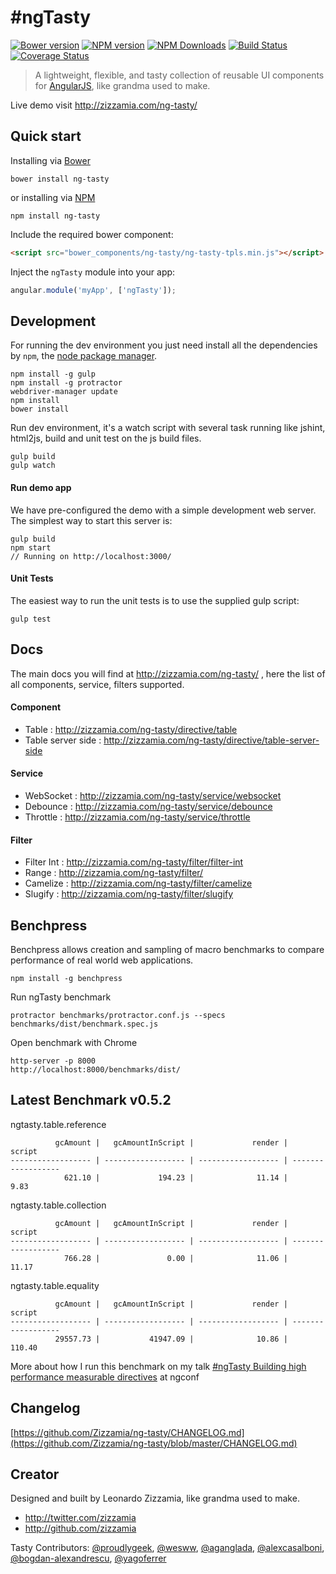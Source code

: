 # #ngTasty 
[![Bower version](https://badge.fury.io/bo/ng-tasty.svg)](https://github.com/Zizzamia/bower-ng-tasty) [![NPM version](https://badge.fury.io/js/ng-tasty.svg)](https://www.npmjs.org/package/ng-tasty) [![NPM Downloads](http://img.shields.io/npm/dm/ng-tasty.svg)](https://www.npmjs.org/package/ng-tasty) [![Build Status](https://secure.travis-ci.org/Zizzamia/ng-tasty.svg)](https://travis-ci.org/Zizzamia/ng-tasty) [![Coverage Status](https://coveralls.io/repos/Zizzamia/ng-tasty/badge.svg?branch=master)](https://coveralls.io/r/Zizzamia/ng-tasty?branch=master)
> A lightweight, flexible, and tasty collection of reusable UI components for [AngularJS](https://angularjs.org/), like grandma used to make.

Live demo visit http://zizzamia.com/ng-tasty/

## Quick start

Installing via [Bower](bower)
```
bower install ng-tasty
```
or installing via [NPM](npm)
```
npm install ng-tasty
```

Include the required bower component:
``` html
<script src="bower_components/ng-tasty/ng-tasty-tpls.min.js"></script>
```

Inject the `ngTasty` module into your app:
``` JavaScript
angular.module('myApp', ['ngTasty']);
```


## Development
For running the dev environment you just need install
all the dependencies by `npm`, the [node package manager][npm-site]. 

```
npm install -g gulp
npm install -g protractor
webdriver-manager update
npm install
bower install
```

Run dev environment, it's a watch script with several task running
like jshint, html2js, build and unit test on the js build files.
```
gulp build
gulp watch
```

#### Run demo app

We have pre-configured the demo with a simple development web server.  
The simplest way to start this server is:

```
gulp build
npm start
// Running on http://localhost:3000/
```

#### Unit Tests

The easiest way to run the unit tests is to use the supplied gulp script:

```
gulp test
```

## Docs

The main docs you will find at http://zizzamia.com/ng-tasty/ , here the list of all components, service,
filters supported.

#### Component

- Table : http://zizzamia.com/ng-tasty/directive/table
- Table server side : http://zizzamia.com/ng-tasty/directive/table-server-side

#### Service

- WebSocket : http://zizzamia.com/ng-tasty/service/websocket
- Debounce : http://zizzamia.com/ng-tasty/service/debounce
- Throttle : http://zizzamia.com/ng-tasty/service/throttle

#### Filter

- Filter Int : http://zizzamia.com/ng-tasty/filter/filter-int
- Range : http://zizzamia.com/ng-tasty/filter/
- Camelize : http://zizzamia.com/ng-tasty/filter/camelize
- Slugify : http://zizzamia.com/ng-tasty/filter/slugify


## Benchpress
Benchpress allows creation and sampling of macro benchmarks to compare performance of real world web applications.
```
npm install -g benchpress
```

Run ngTasty benchmark
```
protractor benchmarks/protractor.conf.js --specs benchmarks/dist/benchmark.spec.js
```

Open benchmark with Chrome
```
http-server -p 8000
http://localhost:8000/benchmarks/dist/
```

## Latest Benchmark v0.5.2

ngtasty.table.reference
```
          gcAmount |   gcAmountInScript |             render |             script
------------------ | ------------------ | ------------------ | ------------------
            621.10 |             194.23 |              11.14 |               9.83
```
ngtasty.table.collection
```
          gcAmount |   gcAmountInScript |             render |             script
------------------ | ------------------ | ------------------ | ------------------
            766.28 |               0.00 |              11.06 |              11.17
```
ngtasty.table.equality
```
          gcAmount |   gcAmountInScript |             render |             script
------------------ | ------------------ | ------------------ | ------------------
          29557.73 |           41947.09 |              10.86 |             110.40
```
More about how I run this benchmark on my talk [#ngTasty Building high performance measurable directives](https://www.youtube.com/watch?v=e6J_JZaIOAQ) at ngconf


## Changelog

[https://github.com/Zizzamia/ng-tasty/CHANGELOG.md](https://github.com/Zizzamia/ng-tasty/blob/master/CHANGELOG.md)


## Creator

Designed and built by Leonardo Zizzamia, like grandma used to make.

- <http://twitter.com/zizzamia>
- <http://github.com/zizzamia>

Tasty Contributors: [@proudlygeek](https://twitter.com/proudlygeek), [@wesww](https://twitter.com/w3sw), [@aganglada](https://twitter.com/aganglada), [@alexcasalboni](https://twitter.com/alex_casalboni), [@bogdan-alexandrescu](https://twitter.com/balx), [@yagoferrer](https://twitter.com/jsYago)

[bower]: https://github.com/Zizzamia/bower-ng-tasty
[bower-badge]: https://badge.fury.io/bo/ng-tasty.svg
[npm-site]: https://www.npmjs.org/
[npm]: https://www.npmjs.org/package/ng-tasty
[npm-badge]: https://badge.fury.io/js/ng-tasty.svg
[npm-downloads]: http://img.shields.io/npm/dm/ng-tasty.svg
[travis]: https://travis-ci.org/Zizzamia/ng-tasty
[travis-badge]: https://secure.travis-ci.org/Zizzamia/ng-tasty.svg

